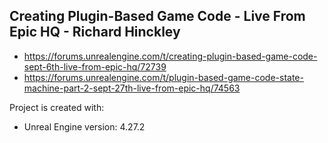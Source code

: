 ## Creating Plugin-Based Game Code - Live From Epic HQ - Richard Hinckley

- https://forums.unrealengine.com/t/creating-plugin-based-game-code-sept-6th-live-from-epic-hq/72739
- https://forums.unrealengine.com/t/plugin-based-game-code-state-machine-part-2-sept-27th-live-from-epic-hq/74563

Project is created with:
* Unreal Engine version: 4.27.2
